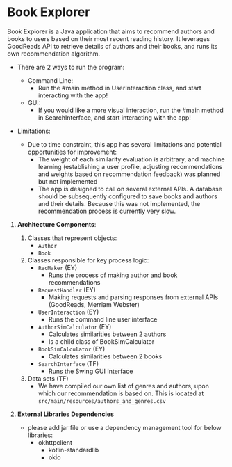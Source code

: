 # Book Explorer

Book Explorer is a Java application that aims to recommend authors and books to users based on their most recent reading history. It leverages GoodReads API to retrieve details of authors and their books, and runs its own recommendation algorithm. 

* There are 2 ways to run the program:
    * Command Line:
        * Run the #main method in UserInteraction class, and start interacting with the app!
    * GUI:
        * If you would like a more visual interaction, run the #main method in SearchInterface, and start interacting with the app!
        
* Limitations:
    * Due to time constraint, this app has several limitations and potential opportunities for improvement:
        * The weight of each similarity evaluation is arbitrary, and machine learning (establishing a user profile, adjusting recommendations and weights based on recommendation feedback) was planned but not implemented
        * The app is designed to call on several external APIs. A database should be subsequently configured to save books and authors and their details. Because this was not implemented, the recommendation process is currently very slow. 

1. **Architecture Components**:
    1. Classes that represent objects:
        * `Author`
        * `Book`
    2. Classes responsible for key process logic:
        * `RecMaker` (EY)
            * Runs the process of making author and book recommendations
        * `RequestHandler` (EY)
            * Making requests and parsing responses from external APIs (GoodReads, Merriam Webster)
        * `UserInteraction` (EY)
            * Runs the command line user interface
        * `AuthorSimCalculator` (EY)
            * Calculates similarities between 2 authors
            * Is a child class of BookSimCalculator
        * `BookSimCalculator` (EY)
            * Calculates similarities between 2 books
        * `SearchInterface` (TF)
            * Runs the Swing GUI Interface
    3. Data sets (TF)
        * We have compiled our own list of genres and authors, upon which our recommendation is based on. This is located at `src/main/resources/authors_and_genres.csv`
        
2. **External Libraries Dependencies** 
    * please add jar file or use a dependency management tool for below libraries:
        * okhttpclient
            * kotlin-standardlib
            * okio